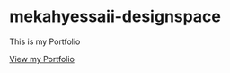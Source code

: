 # mekahyessaii-designspace
This is my Portfolio

[View my Portfolio](https://mekahyessaii.github.io/mekahyessaii-designspace/)
